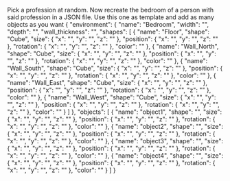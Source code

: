 Pick a profession at random. Now recreate the bedroom of a person with said profession in a JSON file. Use this one as template and add as many objects as you want
{
"environment": {
"name": "Bedroom",
"width": "",
"depth": "",
"wall_thickness": "",
"shapes": [
{
"name": "Floor",
"shape": "Cube",
"size": { "x": "", "y": "", "z": "" },
"position": { "x": "", "y": "", "z": "" },
"rotation": { "x": "", "y": "", "z": "" },
"color": ""
},
{
"name": "Wall_North",
"shape": "Cube",
"size": { "x": "", "y": "", "z": "" },
"position": { "x": "", "y": "", "z": "" },
"rotation": { "x": "", "y": "", "z": "" },
"color": ""
},
{
"name": "Wall_South",
"shape": "Cube",
"size": { "x": "", "y": "", "z": "" },
"position": { "x": "", "y": "", "z": "" },
"rotation": { "x": "", "y": "", "z": "" },
"color": ""
},
{
"name": "Wall_East",
"shape": "Cube",
"size": { "x": "", "y": "", "z": "" },
"position": { "x": "", "y": "", "z": "" },
"rotation": { "x": "", "y": "", "z": "" },
"color": ""
},
{
"name": "Wall_West",
"shape": "Cube",
"size": { "x": "", "y": "", "z": "" },
"position": { "x": "", "y": "", "z": "" },
"rotation": { "x": "", "y": "", "z": "" },
"color": ""
}
]
},
"objects": [
{
"name": "object1",
"shape": "",
"size": { "x": "", "y": "", "z": "" },
"position": { "x": "", "y": "", "z": "" },
"rotation": { "x": "", "y": "", "z": "" },
"color": ""
},
{
"name": "object2",
"shape": "",
"size": { "x": "", "y": "", "z": "" },
"position": { "x": "", "y": "", "z": "" },
"rotation": { "x": "", "y": "", "z": "" },
"color": ""
},
{
"name": "object3",
"shape": "",
"size": { "x": "", "y": "", "z": "" },
"position": { "x": "", "y": "", "z": "" },
"rotation": { "x": "", "y": "", "z": "" },
"color": ""
},
{
"name": "object4",
"shape": "",
"size": { "x": "", "y": "", "z": "" },
"position": { "x": "", "y": "", "z": "" },
"rotation": { "x": "", "y": "", "z": "" },
"color": ""
}
]
}
